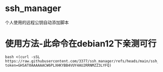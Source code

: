 # ssh_manager
个人使用的远程公钥自动添加脚本
# 使用方法-此命令在debian12下亲测可行
```shell
bash <(curl -sSL https://raw.githubusercontent.com/3377/ssh_manager/refs/heads/main/ssh_manager.sh?token=GHSAT0AAAAAACW6PLXHKYBB4VUY4AU2RRNMZZ3LYFQ)
```
